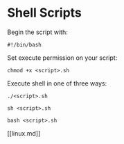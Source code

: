 # Shell Scripts

Begin the script with:
```
#!/bin/bash
```

Set execute permission on your script: 
```
chmod +x <script>.sh
```

Execute shell in one of three ways:
```
./<script>.sh
```
```  
sh <script>.sh
```
```
bash <script>.sh
```

[[linux.md]]

